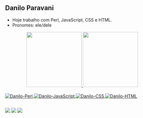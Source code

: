 ## Danilo Paravani
- Hoje trabalho com Perl, JavaScript, CSS e HTML.
- Pronomes: ele/dele
<div align="center">
  <a href="https://github.com/DaniloParavani">
  <img height="180em" src="https://github-readme-stats.vercel.app/api?username=DaniloParavani&show_icons=true&theme=slateorange&include_all_commits=true&count_private=true"/>
  <img height="180em" src="https://github-readme-stats.vercel.app/api/top-langs/?username=DaniloParavani&layout=compact&langs_count=7&theme=slateorange"/>
</div>
<div style="display: inline_block"><br>
  <img align="center" alt="Danilo-Perl" src="https://img.shields.io/badge/Perl-39457E?style=for-the-badge&logo=perl&logoColor=white">
  <img align="center" alt="Danilo-JavaScript" src="https://img.shields.io/badge/JavaScript-F7DF1E?style=for-the-badge&logo=javascript&logoColor=black">
  <img align="center" alt="Danilo-CSS" src="https://img.shields.io/badge/CSS3-1572B6?style=for-the-badge&logo=css3&logoColor=white">
  <img align="center" alt="Danilo-HTML" src="https://img.shields.io/badge/HTML5-E34F26?style=for-the-badge&logo=html5&logoColor=white">
</div>
  
  ##
 
<div> 
  <a href="https://www.instagram.com/daniloparavani/" target="_blank"><img src="https://img.shields.io/badge/-Instagram-%23E4405F?style=for-the-badge&logo=instagram&logoColor=white" target="_blank"></a>
  <a href = "mailto:daniloparavani@yahoo.com.br"><img src="https://img.shields.io/badge/-Gmail-%23333?style=for-the-badge&logo=gmail&logoColor=white" target="_blank"></a>
  <a href="https://www.linkedin.com/in/danilo-paravani-b61b67b5/" target="_blank"><img src="https://img.shields.io/badge/-LinkedIn-%230077B5?style=for-the-badge&logo=linkedin&logoColor=white" target="_blank"></a>
</div>
